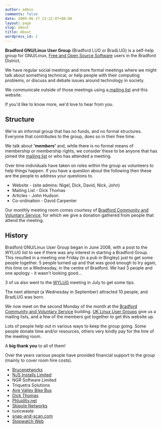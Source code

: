 ```yaml
---
author: admin
comments: false
date: 2009-06-17 13:22:07+00:00
layout: page
slug: about
title: About
wordpress_id: 2
---
```


**Bradford GNU/Linux User Group** (Bradford LUG or BradLUG) is a self-help group for GNU/Linux, [Free and Open Source Software](http://www.bradlug.co.uk/foss/) users in the Bradford District.

We have regular social meetings and more formal meetings where we might talk about something technical, or help people with their computing problems, or discuss and debate issues around technology in society.

We communicate outside of those meetings using a[ mailing list](https://mailman.lug.org.uk/mailman/listinfo/bradford) and this website.

If you'd like to know more, we'd love to hear from you.


## Structure


We're an informal group that has no funds, and no formal structures. Everyone that contributes to the group, does so in their free time.

We talk about **'members'** and, while there is no formal means of membership or membership rights, we consider these to be anyone that has joined the [mailing list](https://mailman.lug.org.uk/mailman/listinfo/bradford) or who has attended a meeting.

Over time individuals have taken on roles within the group as volunteers to help things happen. If you have a question about the following then these are the people to address your questions to.

  * Website - (site admins: Nigel, Dick, David, Nick, John)
  * Mailing List - Dick Thomas
  * Articles - John Hudson
  * Co-ordination - David Carpenter

Our monthly meeting room comes courtesy of [Bradford Community and Voluntary Service](http://www.bradfordcvs.org.uk/), for which we give a donation gathered from people that attend the meeting.


## History


Bradford GNU/Linux User Group began in June 2008, with a post to the WYLUG list to see if there was any interest in starting a Bradford Group. This resulted in a meeting one Friday (in a pub in Bingley) just to get some people together. 5 people turned up and that was good enough to try again, this time on a Wednesday, in the centre of Bradford. We had 3 people and one apology - it wasn't looking good...

3 of us also went to the [WYLUG](http://www.wylug.org.uk/) meeting in July to get some tips.

The next attempt (a Wednesday in September) attracted 10 people, and BradLUG was born.

We now meet on the second Monday of the month at the [Bradford Community and Voluntary Service](http://www.bradfordcvs.org.uk/) building. [UK Linux User Groups](http://lug.org.uk/) give us a mailing lists, and a few of the members got together to get this website up.

Lots of people help out in various ways to keep the group going. Some people donate time and/or resources, others very kindly pay for the hire of the meeting room.

A **big thank you** to all of them!

Over the years various people have provided financial support to the group (mainly to cover room hire costs).

  * [Brucenetworks](http://www.brucenetworks.com)
  * [NJS Installs Limited](http://www.njs-installs.co.uk)
  * NGR Software Limited
  * Triquetra Solutions
  * [Aire Valley Bike Bus](http://www.airevalleybikebus.org.uk)
  * [Dick Thomas](http://www.xpd259.co.uk)
  * [Phluidity.net](http://www.phluidity.net/)
  * [Skipole Networks](http://www.skipole.co.uk/)
  * tuxicwaste
  * [snap-and-scan.com](http://snap-and-scan.com/)
  * [Stopwatch Web](http://www.stopwatchweb.net)
  
